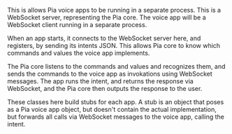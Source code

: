 This is allows Pia voice apps to be running in a separate process.
This is a WebSocket server, representing the Pia core.
The voice app will be a WebSocket client running in a separate process.

When an app starts, it connects to the WebSocket server here,
and registers, by sending its intents JSON. This allows Pia core to
know which commands and values the voice app implements.

The Pia core listens to the commands and values and recognizes them,
and sends the commands to the voice app as invokations using
WebSocket messages. The app runs the intent, and returns the response
via WebSocket, and the Pia core then outputs the response to the user.

These classes here build stubs for each app. A stub is an object that poses
as a Pia voice app object, but doesn't contain the actual implementation,
but forwards all calls via WebSocket messages to the voice app,
calling the intent.
